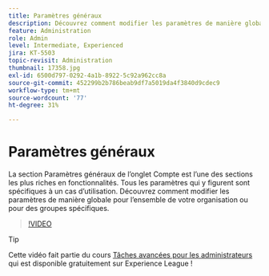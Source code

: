 ```yaml
---
title: Paramètres généraux
description: Découvrez comment modifier les paramètres de manière globale pour l’ensemble de votre organisation ou pour des groupes spécifiques
feature: Administration
role: Admin
level: Intermediate, Experienced
jira: KT-5503
topic-revisit: Administration
thumbnail: 17358.jpg
exl-id: 6500d797-0292-4a1b-8922-5c92a962cc8a
source-git-commit: 452299b2b786beab9df7a5019da4f3840d9cdec9
workflow-type: tm+mt
source-wordcount: '77'
ht-degree: 31%

---
```


# Paramètres généraux

La section Paramètres généraux de l’onglet Compte est l’une des sections les plus riches en fonctionnalités. Tous les paramètres qui y figurent sont spécifiques à un cas d’utilisation. Découvrez comment modifier les paramètres de manière globale pour l’ensemble de votre organisation ou pour des groupes spécifiques.

>[!VIDEO](https://video.tv.adobe.com/v/3412507?quality=12&learn=on&hidetitle=true)

>[!TIP]
>
>Cette vidéo fait partie du cours [Tâches avancées pour les administrateurs](https://experienceleague.adobe.com/?recommended=Sign-A-1-2020.1) qui est disponible gratuitement sur Experience League !
